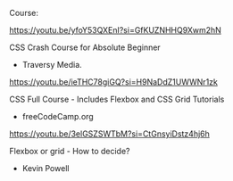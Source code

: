 Course: 

https://youtu.be/yfoY53QXEnI?si=GfKUZNHHQ9Xwm2hN

CSS Crash Course for Absolute Beginner 
- Traversy Media.


https://youtu.be/ieTHC78giGQ?si=H9NaDdZ1UWWNr1zk

CSS Full Course - Includes Flexbox and CSS Grid Tutorials 
- freeCodeCamp.org

https://youtu.be/3elGSZSWTbM?si=CtGnsyiDstz4hj6h

Flexbox or grid - How to decide?
- Kevin Powell
